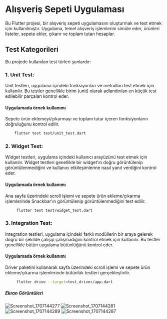 # Alışveriş Sepeti Uygulaması

Bu Flutter projesi, bir alışveriş sepeti uygulamasını oluşturmak ve test etmek için kullanılmıştır. Uygulama, temel alışveriş işlemlerini simüle eder, ürünleri listeler, sepete ekler, çıkarır ve toplam tutarı hesaplar.

## Test Kategorileri
Bu projede kullanılan test türleri şunlardır:

### 1. Unit Test:
Unit testleri, uygulama içindeki fonksiyonları ve metodları test etmek için kullanılır. Bu testler genellikle birim (unit) olarak adlandırılan en küçük test edilebilir parçaları kontrol eder.

#### Uygulamada örnek kullanımı
Sepete ürün eklemeyi/çıkarmayı ve toplam tutar içeren fonksiyonların doğruluğunu kontrol edilir.
 ```bash
     flutter test test/unit_test.dart
 ```

### 2. Widget Test:
Widget testleri, uygulama içindeki kullanıcı arayüzünü test etmek için kullanılır. Widget testleri genellikle bir widget'ın doğru görüntülenip görüntülenmediğini ve kullanıcı etkileşimlerine nasıl yanıt verdiğini kontrol eder.

#### Uygulamada örnek kullanımı
Ana sayfa üzerindeki scroll işlemi ve sepete ürün ekleme/çıkarma işlemlerinde Snackbar'ın görüntülenip görüntülenmediğini test edilir.
```bash
     flutter test test/widget_test.dart
```

### 3. Integration Test:
Integration testleri, uygulama içindeki farklı modüllerin bir araya gelerek doğru bir şekilde çalışıp çalışmadığını kontrol etmek için kullanılır. Bu testler genellikle bütün uygulama bütünlüğünü kontrol eder.
#### Uygulamada örnek kullanımı
Driver paketini kullanarak sayfa üzerindeki scroll işlemi ve sepete ürün ekleme/çıkarma işlemlerinde bütünlük testleri gerçekleştirilir.
```bash
     flutter drive --target=test_driver/app.dart
```

##### Ekran Görüntüleri
![Screenshot_1707144277](https://github.com/OyaOzcan/ShoppingCartApp/assets/141520129/894e0de0-874f-42ba-ba67-90153fff0dea)
![Screenshot_1707144281](https://github.com/OyaOzcan/ShoppingCartApp/assets/141520129/f31a2b74-846f-4943-9bca-b42611375505)
![Screenshot_1707144289](https://github.com/OyaOzcan/ShoppingCartApp/assets/141520129/ccb6dfc0-dc40-44e7-8f2f-2d0c5938490b)
![Screenshot_1707144287](https://github.com/OyaOzcan/ShoppingCartApp/assets/141520129/e2b86253-a17f-4567-b3b8-16696bbde92f)
